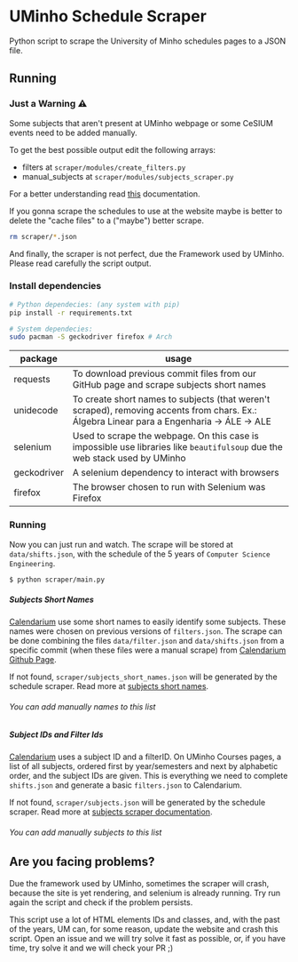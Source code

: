 # UMinho Schedule Scraper

Python script to scrape the University of Minho schedules pages to a JSON file.

## Running

### Just a Warning ⚠️

Some subjects that aren't present at UMinho webpage or some CeSIUM events need to be added manually.

To get the best possible output edit the following arrays:

- filters at `scraper/modules/create_filters.py`
- manual_subjects at `scraper/modules/subjects_scraper.py`

For a better understanding read [this](https://github.com/cesium/calendarium/tree/master/scraper/modules#subjects-short-name) documentation.

If you gonna scrape the schedules to use at the website maybe is better to delete the "cache files" to a ("maybe") better scrape.

```bash
rm scraper/*.json
```

And finally, the scraper is not perfect, due the Framework used by UMinho. Please read carefully the script output.

### Install dependencies

```bash
# Python dependecies: (any system with pip)
pip install -r requirements.txt

# System dependecies:
sudo pacman -S geckodriver firefox # Arch
```

| package     | usage                                                                                                                                      |
| ----------- | ------------------------------------------------------------------------------------------------------------------------------------------ |
| requests    | To download previous commit files from our GitHub page and scrape subjects short names                                                    |
| unidecode   | To create short names to subjects (that weren't scraped), removing accents from chars. Ex.: Álgebra Linear para a Engenharia -> ÁLE -> ALE |
| selenium    | Used to scrape the webpage. On this case is impossible use libraries like `beautifulsoup` due the web stack used by UMinho                 |
| geckodriver | A selenium dependency to interact with browsers                                                                                            |
| firefox     | The browser chosen to run with Selenium was Firefox                                                                                        |

### Running

Now you can just run and watch. The scrape will be stored at `data/shifts.json`, with the schedule of the 5 years of `Computer Science Engineering`.

```bash
$ python scraper/main.py
```

##### Subjects Short Names

[Calendarium](https://calendario.cesium.di.uminho.pt/) use some short names to easily identify some subjects. These names were chosen on previous versions of `filters.json`. The scrape can be done combining the files `data/filter.json` and `data/shifts.json` from a specific commit (when these files were a manual scrape) from [Calendarium Github Page](https://github.com/cesium/calendarium).

If not found, `scraper/subjects_short_names.json` will be generated by the schedule scraper. Read more at [subjects short names](./modules/README.md#subjects_short_names).

###### You can add manually names to this list

##### Subject IDs and Filter Ids

[Calendarium](https://calendario.cesium.di.uminho.pt/) uses a subject ID and a filterID. On UMinho Courses pages, a list of all subjects, ordered first by year/semesters and next by alphabetic order, and the subject IDs are given. This is everything we need to complete `shifts.json` and generate a basic `filters.json` to Calendarium.

If not found, `scraper/subjects.json` will be generated by the schedule scraper. Read more at [subjects scraper documentation](./modules/README.md#subject-id-and-a-filter-id-scraper).

###### You can add manually subjects to this list

## Are you facing problems?

Due the framework used by UMinho, sometimes the scraper will crash, because the site is yet rendering, and selenium is already running. Try run again the script and check if the problem persists.

This script use a lot of HTML elements IDs and classes, and, with the past of the years, UM can, for some reason, update the website and crash this script. Open an issue and we will try solve it fast as possible, or, if you have time, try solve it and we will check your PR ;)
